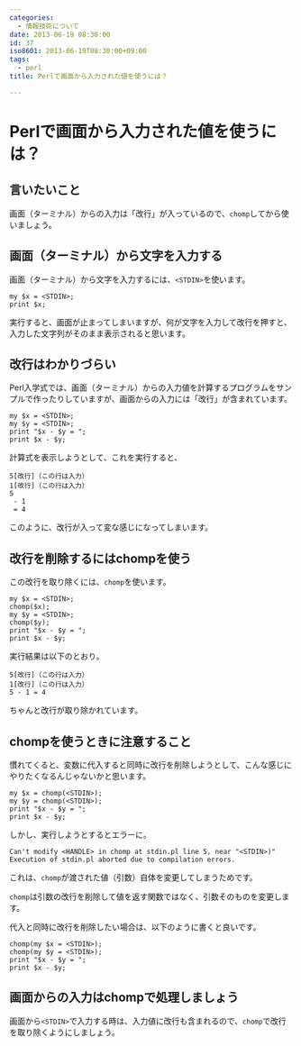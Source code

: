 ```yaml
---
categories:
  - 情報技術について
date: 2013-06-19 08:30:00
id: 37
iso8601: 2013-06-19T08:30:00+09:00
tags:
  - perl
title: Perlで画面から入力された値を使うには？

---
```


<h1>Perlで画面から入力された値を使うには？</h1>

<h2>言いたいこと</h2>

<p>画面（ターミナル）からの入力は「改行」が入っているので、<code>chomp</code>してから使いましょう。</p>

<h2>画面（ターミナル）から文字を入力する</h2>

<p>画面（ターミナル）から文字を入力するには、<code>&lt;STDIN&gt;</code>を使います。</p>

<pre><code>my $x = &lt;STDIN&gt;;
print $x;
</code></pre>

<p>実行すると、画面が止まってしまいますが、何が文字を入力して改行を押すと、入力した文字列がそのまま表示されると思います。</p>

<h2>改行はわかりづらい</h2>

<p>Perl入学式では、画面（ターミナル）からの入力値を計算するプログラムをサンプルで作ったりしていますが、画面からの入力には「改行」が含まれています。</p>

<pre><code>my $x = &lt;STDIN&gt;;
my $y = &lt;STDIN&gt;;
print "$x - $y = ";
print $x - $y;
</code></pre>

<p>計算式を表示しようとして、これを実行すると、</p>

<pre><code>5[改行]（この行は入力）
1[改行]（この行は入力）
5
 - 1
 = 4
</code></pre>

<p>このように、改行が入って変な感じになってしまいます。</p>

<h2>改行を削除するにはchompを使う</h2>

<p>この改行を取り除くには、<code>chomp</code>を使います。</p>

<pre><code>my $x = &lt;STDIN&gt;;
chomp($x);
my $y = &lt;STDIN&gt;;
chomp($y);
print "$x - $y = ";
print $x - $y;
</code></pre>

<p>実行結果は以下のとおり。</p>

<pre><code>5[改行]（この行は入力）
1[改行]（この行は入力）
5 - 1 = 4
</code></pre>

<p>ちゃんと改行が取り除かれています。</p>

<h2>chompを使うときに注意すること</h2>

<p>慣れてくると、変数に代入すると同時に改行を削除しようとして、こんな感じにやりたくなるんじゃないかと思います。</p>

<pre><code>my $x = chomp(&lt;STDIN&gt;);
my $y = chomp(&lt;STDIN&gt;);
print "$x - $y = ";
print $x - $y;
</code></pre>

<p>しかし、実行しようとするとエラーに。</p>

<pre><code>Can't modify &lt;HANDLE&gt; in chomp at stdin.pl line 5, near "&lt;STDIN&gt;)"
Execution of stdin.pl aborted due to compilation errors.
</code></pre>

<p>これは、<code>chomp</code>が渡された値（引数）自体を変更してしまうためです。</p>

<p><code>chomp</code>は引数の改行を削除して値を返す関数ではなく、引数そのものを変更します。</p>

<p>代入と同時に改行を削除したい場合は、以下のように書くと良いです。</p>

<pre><code>chomp(my $x = &lt;STDIN&gt;);
chomp(my $y = &lt;STDIN&gt;);
print "$x - $y = ";
print $x - $y;
</code></pre>

<h2>画面からの入力はchompで処理しましょう</h2>

<p>画面から<code>&lt;STDIN&gt;</code>で入力する時は、入力値に改行も含まれるので、<code>chomp</code>で改行を取り除くようにしましょう。</p>
    	
